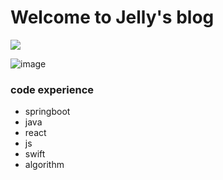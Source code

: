 # Welcome to Jelly's blog

<img src='/assets/profile.jpg'></img>

![image](/assets/profile.jpg ':size=288x216')

### code experience

* springboot
* java
* react
* js
* swift
* algorithm